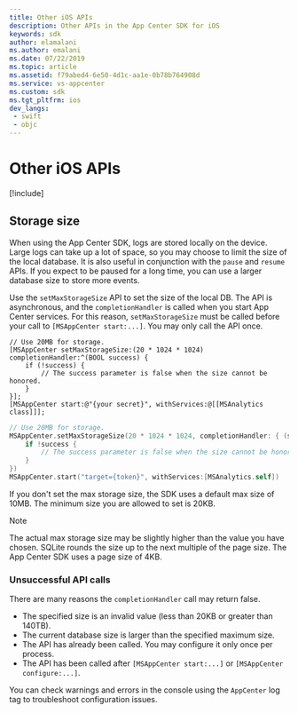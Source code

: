 ```yaml
---
title: Other iOS APIs
description: Other APIs in the App Center SDK for iOS
keywords: sdk
author: elamalani
ms.author: emalani
ms.date: 07/22/2019
ms.topic: article
ms.assetid: f79abed4-6e50-4d1c-aa1e-0b78b764908d
ms.service: vs-appcenter
ms.custom: sdk
ms.tgt_pltfrm: ios
dev_langs:  
 - swift
 - objc
---
```


# Other iOS APIs

[!include[](apple.md)]

## Storage size

When using the App Center SDK, logs are stored locally on the device. Large logs can take up a lot of space, so you may choose to limit the size of the local database. It is also useful in conjunction with the `pause` and `resume` APIs. If you expect to be paused for a long time, you can use a larger database size to store more events.

Use the `setMaxStorageSize` API to set the size of the local DB. The API is asynchronous, and the `completionHandler` is called when you start App Center services. For this reason, `setMaxStorageSize` must be called before your call to `[MSAppCenter start:...]`. You may only call the API once.

```obj-c
// Use 20MB for storage.
[MSAppCenter setMaxStorageSize:(20 * 1024 * 1024) completionHandler:^(BOOL success) {
    if (!success) {
        // The success parameter is false when the size cannot be honored.
    }
}];
[MSAppCenter start:@"{your secret}", withServices:@[[MSAnalytics class]]];
```

```swift
// Use 20MB for storage.
MSAppCenter.setMaxStorageSize(20 * 1024 * 1024, completionHandler: { (success) in
    if !success {
        // The success parameter is false when the size cannot be honored.
    }
})
MSAppCenter.start("target={token}", withServices:[MSAnalytics.self])
```

If you don't set the max storage size, the SDK uses a default max size of 10MB. The minimum size you are allowed to set is 20KB.

> [!NOTE]
> The actual max storage size may be slightly higher than the value you have chosen. SQLite rounds the size up to the next multiple of the page size. The App Center SDK uses a page size of 4KB.

### Unsuccessful API calls

There are many reasons the `completionHandler` call may return false.

* The specified size is an invalid value (less than 20KB or greater than 140TB).
* The current database size is larger than the specified maximum size.
* The API has already been called. You may configure it only once per process.
* The API has been called after `[MSAppCenter start:...]` or `[MSAppCenter configure:...]`.

You can check warnings and errors in the console using the `AppCenter` log tag to troubleshoot configuration issues.
